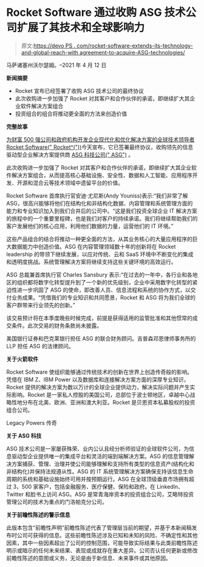 # Rocket Software 通过收购 ASG 技术公司扩展了其技术和全球影响力

> 原文:[https://devo PS . com/rocket-software-extends-its-technology-and-global-reach-with agreement-to-acquire-ASG-technologies/](https://devops.com/rocket-software-extends-its-technology-and-global-reach-with-agreement-to-acquire-asg-technologies/)

马萨诸塞州沃尔瑟姆。–2021 年 4 月 12 日

**新闻摘要**

*   Rocket 宣布已经签署了收购 ASG 技术公司的最终协议
*   此次收购进一步加强了 Rocket 对其客户和合作伙伴的承诺，即继续扩大其企业软件解决方案组合
*   投资组合的组合将推动更全面的方法来创造价值

**完整故事**

[为财富 500 强公司和政府机构开发企业现代化和优化解决方案的全球技术领导者 Rocket Software(" Rocket^("))](http://www.rocketsoftware.com/)今天宣布，它已签署最终协议，收购领先的信息驱动型企业解决方案提供商 [ASG 科技公司(" ASG")](https://www.asg.com/) 。

此次收购进一步加强了 Rocket 对其客户和合作伙伴的承诺，即继续扩大其企业软件解决方案组合，从而提高核心基础设施、安全性、数据和人工智能、应用程序开发、开源和混合云等技术领域中遗留平台的价值。

Rocket Software 首席执行官安迪·尤尼斯(Andy Youniss)表示:“我们非常了解 ASG，很高兴能够将他们在结构化和非结构化数据、内容管理和系统管理方面的能力和专业知识加入到我们合并后的公司中。“这是我们投资全球企业 IT 解决方案的旅程中的一个重要里程碑，也是我们对客户的持续承诺。我们将继续帮助我们的客户发展他们的核心应用，利用他们数据的力量，运营他们的 IT 环境。”

这些产品组合的结合将推动一种更全面的方法，从其业务核心的大量应用程序的巨大数据能力中创造价值。ASG 在内容管理领域数十年的创新将在 Rocket leadership 的带领下继续发展，以应对传统、云和 SaaS 环境中不断变化的集成和透明度挑战。系统管理解决方案将继续支持这些关键环境的高效运行。

ASG 总裁兼首席执行官 Charles Sansbury 表示:“在过去的一年中，各行业和各地区的组织都将数字化转型提升到了一个新的优先级别，企业中采用数字化转型的紧迫性进一步巩固了 ASG 的使命，即改善人员、信息流程和系统的协作方式，以交付业务成果。“凭借我们的专业知识和共同愿景，Rocket 和 ASG 将为我们全球的客户群带来行业领先的创新。”

该交易预计将在本季度晚些时候完成，前提是获得适用的监管批准和其他惯常的成交条件。此次交易的财务条款尚未披露。

美国银行证券和巴克莱银行担任 ASG 的联合财务顾问。吉普森邓恩律师事务所的 LLP 担任 ASG 的法律顾问。

**关于火箭软件**

Rocket Software 使组织能够通过传统技术的创新在世界上创造传奇般的影响。凭借在 IBM Z、IBM Power 以及数据库和连接解决方案方面的深厚专业知识，Rocket 提供的解决方案为数以万计的全球企业提供动力，解决实际问题并产生实际影响。Rocket 是一家私人控股的美国公司，总部位于波士顿地区，卓越中心战略性地分布在北美、欧洲、亚洲和澳大利亚。Rocket 是贝恩资本私募股权的投资组合公司。

Legacy Powers 传奇

**关于 ASG 科技**

ASG 技术公司是一家屡获殊荣、业内公认且经分析师验证的全球软件公司，为信息驱动型企业提供唯一的集成平台和灵活的端到端解决方案。ASG 的信息管理解决方案捕获、管理、治理并使公司能够理解和支持所有类型的信息资产(结构化和非结构化)并保持法规遵从性。ASG 的 IT 系统管理解决方案确保支持该信息生命周期的系统和基础设施始终可用并按预期运行。ASG 在全球顶级垂直市场拥有超过 3，500 家客户，包括金融服务、医疗保健、保险和政府。在 LinkedIn、Twitter 和脸书上访问 ASG。ASG 是常青海岸资本的投资组合公司，艾略特投资管理公司的技术为重点的门洛帕克分公司。

**关于前瞻性陈述的警示信息**

此版本包含“前瞻性声明”前瞻性陈述代表了管理层当前的期望，并基于本新闻稿发布时公司可获得的信息。这些前瞻性陈述涉及已知和未知的风险、不确定性和其他因素，其中一些因素超出了公司的控制范围，可能导致实际结果与此类前瞻性陈述明示或暗示的任何未来结果、表现或成就存在重大差异。公司否认任何更新或修改前瞻性陈述的意图或义务，无论是由于新信息、未来事件或其他原因。